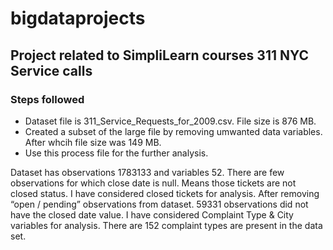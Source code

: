 # bigdataprojects

## Project related to SimpliLearn courses 311 NYC Service calls
### 
### Steps followed
   * Dataset file is 311_Service_Requests_for_2009.csv. File size is 876 MB.
   * Created a subset of the large file by removing umwanted data variables. After whcih file size was 149 MB.
   * Use this process file for the further analysis.
   
Dataset has observations 1783133 and variables 52. There are few observations for which close date is null. Means those tickets are not closed status. I have considered closed tickets for analysis. After removing “open / pending” observations from dataset. 59331 observations did not have the closed date value. I have considered Complaint Type & City variables for analysis. There are 152 complaint types are present in the data set.

